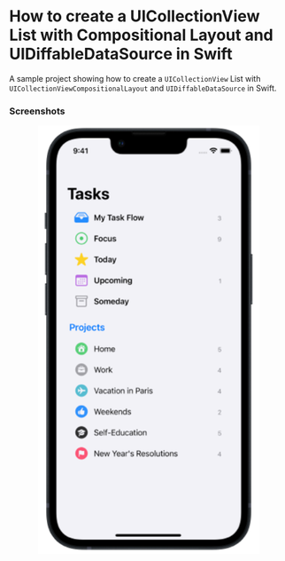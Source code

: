 # How to create a UICollectionView List with Compositional Layout and UIDiffableDataSource in Swift

A sample project showing how to create a `UICollectionView` List with `UICollectionViewCompositionalLayout` and `UIDiffableDataSource` in Swift.

### Screenshots

<p align="center">
    <img src="UICollectionView-List-with-two-sections.png" width="400" max-width="90%" alt="UICollectionView List with two sections" />
</p>
